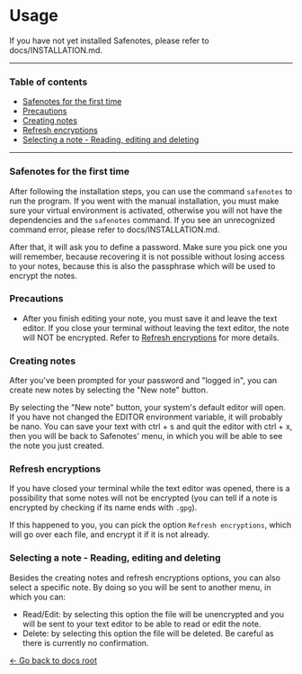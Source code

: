 # Usage

If you have not yet installed Safenotes, please refer to docs/INSTALLATION.md.

---

### Table of contents

- [Safenotes for the first time](#safenotes-for-the-first-time)
- [Precautions](#precautions)
- [Creating notes](#creating-notes)
- [Refresh encryptions](#refresh-encryptions)
- [Selecting a note - Reading, editing and deleting](#selecting-a-note---reading-editing-and-deleting)

---

### Safenotes for the first time

After following the installation steps, you can use the command `safenotes`
to run the program. If you went with the manual installation, you must make
sure your virtual environment is activated, otherwise you will not have the
dependencies and the `safenotes` command. If you see an unrecognized command
error, please refer to docs/INSTALLATION.md.

After that, it will ask you to define a password. Make sure you pick one you
will remember, because recovering it is not possible without losing access
to your notes, because this is also the passphrase which will be used to
encrypt the notes.

### Precautions

- After you finish editing your note, you must save it and leave the text editor.
If you close your terminal without leaving the text editor, the note will NOT
be encrypted. Refer to [Refresh encryptions](#refresh-encryptions) for more details.

### Creating notes

After you've been prompted for your password and "logged in", you can create new
notes by selecting the "New note" button.

By selecting the "New note" button, your system's default editor will open. If
you have not changed the EDITOR environment variable, it will probably be nano.
You can save your text with ctrl + s and quit the editor with ctrl + x, then you
will be back to Safenotes' menu, in which you will be able to see the note you
just created.

### Refresh encryptions

If you have closed your terminal while the text editor was opened, there is a
possibility that some notes will not be encrypted (you can tell if a note is
encrypted by checking if its name ends with `.gpg`).

If this happened to you, you can pick the option `Refresh encryptions`, which
will go over each file, and encrypt it if it is not already.

### Selecting a note - Reading, editing and deleting

Besides the creating notes and refresh encryptions options, you can also select
a specific note. By doing so you will be sent to another menu, in which you can:

- Read/Edit: by selecting this option the file will be unencrypted and you will
be sent to your text editor to be able to read or edit the note.
- Delete: by selecting this option the file will be deleted. Be careful as there
is currently no confirmation.

[<- Go back to docs root](README.md)
